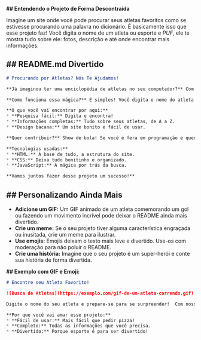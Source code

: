**## Entendendo o Projeto de Forma Descontraída**

Imagine um site onde você pode procurar seus atletas favoritos como se estivesse procurando uma palavra no dicionário. É basicamente isso que esse projeto faz! Você digita o nome de um atleta ou esporte e *PUF*, ele te mostra tudo sobre ele: fotos, descrição e até onde encontrar mais informações. 

## **## README.md Divertido**

```markdown
# Procurando por Atletas? Nós Te Ajudamos! 

**Já imaginou ter uma enciclopédia de atletas no seu computador?** Com esse projeto, você pode pesquisar por seus ídolos esportivos do conforto da sua casa! 

**Como funciona essa mágica?** É simples! Você digita o nome do atleta ou esporte que você quer saber mais e pronto! Nosso buscador super rápido te mostra todos os detalhes. É como ter um técnico esportivo particular te contando tudo sobre seus atletas favoritos. 

**O que você vai encontrar por aqui:**
* **Pesquisa fácil:** Digita e encontra!
* **Informações completas:** Tudo sobre seus atletas, de A a Z.
* **Design bacana:** Um site bonito e fácil de usar.

**Quer contribuir?** Show de bola! Se você é fera em programação e quer deixar esse projeto ainda mais incrível, é só dar o seu toque especial. 

**Tecnologias usadas:**
* **HTML:** A base de tudo, a estrutura do site.
* **CSS:** Deixa tudo bonitinho e organizado.
* **JavaScript:** A mágica por trás da busca.

**Vamos juntos fazer desse projeto um sucesso!** 
```

## **## Personalizando Ainda Mais**

* **Adicione um GIF:** Um GIF animado de um atleta comemorando um gol ou fazendo um movimento incrível pode deixar o README ainda mais divertido.
* **Crie um meme:** Se o seu projeto tiver alguma característica engraçada ou inusitada, crie um meme para ilustrar.
* **Use emojis:** Emojis deixam o texto mais leve e divertido. Use-os com moderação para não poluir o README.
* **Crie uma história:** Imagine que o seu projeto é um super-herói e conte sua história de forma divertida.

**## Exemplo com GIF e Emoji:**

```markdown
# Encontre seu Atleta Favorito! 

![Busca de Atletas](https://exemplo.com/gif-de-um-atleta-correndo.gif)

Digite o nome do seu atleta e prepare-se para se surpreender!  Com nossa busca super rápida, você vai encontrar tudo sobre seus ídolos em segundos. ⚡

**Por que você vai amar esse projeto:**
* **Fácil de usar:** Mais fácil que pedir pizza! 
* **Completo:** Todas as informações que você precisa.
* **Divertido:** Porque esporte é para ser divertido! 
```

